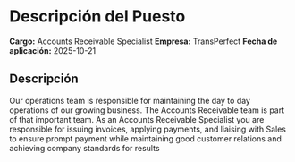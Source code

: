 # Descripción del Puesto

**Cargo:** Accounts Receivable Specialist
**Empresa:** TransPerfect
**Fecha de aplicación:** 2025-10-21

## Descripción

Our operations team is responsible for maintaining the day to day operations of our growing business. The Accounts Receivable team is part of that important team. As an Accounts Receivable Specialist you are responsible for issuing invoices, applying payments, and liaising with Sales to ensure prompt payment while maintaining good customer relations and achieving company standards for results
